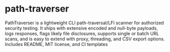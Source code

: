 # path-traverser
PathTraverser is a lightweight CLI path-traversal/LFI scanner for authorized security testing. It ships with extensive encoded and null-byte payloads, logs responses, flags likely file disclosures, supports single or batch URL scans, and is easy to extend with proxy, threading, and CSV export options. Includes README, MIT license, and CI templates
